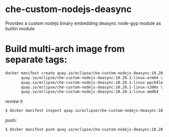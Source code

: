 # che-custom-nodejs-deasync
Provides a custom nodejs binary embedding deasync node-gyp module as builtin module


# Build multi-arch image from separate tags:
```bash
docker manifest create quay.io/eclipse/che-custom-nodejs-deasync:10.20.1 \
       quay.io/eclipse/che-custom-nodejs-deasync:10.20.1-linux-arm64 \
       quay.io/eclipse/che-custom-nodejs-deasync:10.20.1-linux-ppc64le \
       quay.io/eclipse/che-custom-nodejs-deasync:10.20.1-linux-s390x \
       quay.io/eclipse/che-custom-nodejs-deasync:10.20.1-linux-amd64
```

review it
```bash
$ docker manifest inspect quay.io/eclipse/che-custom-nodejs-deasync:10.20.1
```

push:
```bash
$ docker manifest push quay.io/eclipse/che-custom-nodejs-deasync:10.20.1
```